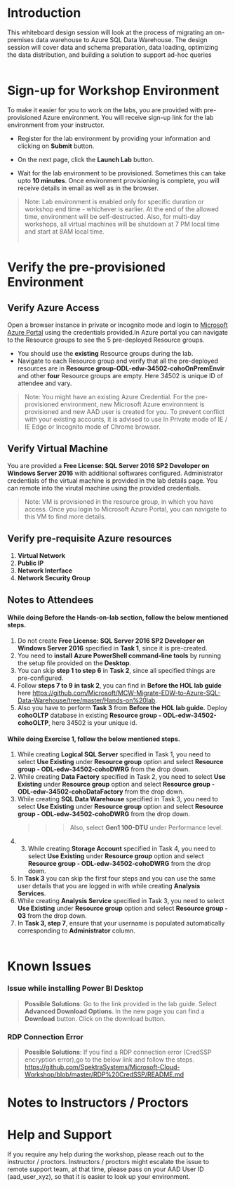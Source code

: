 # Introduction
This whiteboard design session will look at the process of migrating an on-premises data warehouse to Azure SQL Data Warehouse. The design session will cover data and schema preparation, data loading, optimizing the data distribution, and building a solution to support ad-hoc queries</br></br>
# Sign-up for Workshop Environment

To make it easier for you to work on the labs, you are provided with pre-provisioned Azure environment. You will receive sign-up link for the lab environment from your instructor. 

* Register for the lab environment by providing your information and clicking on **Submit** button.

* On the next page, click the **Launch Lab** button.
 
* Wait for the lab environment to be provisioned. Sometimes this can take upto **10 minutes**. Once environment provisioning is complete, you will receive details in email as well as in the browser.
 
 > Note: Lab environment is enabled only for specific duration or workshop end time - whichever is earlier. At the end of the allowed time, environment will be self-destructed. Also, for multi-day workshops, all virtual machines will be shutdown at 7 PM local time and start at 8AM local time.</br></br>

# Verify the pre-provisioned Environment

## Verify Azure Access

Open a browser instance in private or incognito mode and login to [Microsoft Azure Portal](https://portal.azure.com) using the credentials provided.In Azure portal you can navigate to the Resource groups to see the 5 pre-deployed Resource groups.
* You should use the **existing** Resource groups during the lab.
* Navigate to each Resource group and verify that all the pre-deployed resources are in **Resource group-ODL-edw-34502-cohoOnPremEnvir** and other **four** Resource groups are empty. Here 34502 is unique ID of attendee and vary.

> Note: You might have an existing Azure Credential. For the pre-provisioned environment, new Microsoft Azure environment is provisioned and new AAD user is created for you. To prevent conflict with your existing accounts, it is advised to use In Private mode of IE / IE Edge or Incognito mode of Chrome browser.

## Verify Virtual Machine
You are provided a **Free License: SQL Server 2016 SP2 Developer on Windows Server 2016** with additional softwares configured. Administrator credentials of the virtual machine is provided in the lab details page. You can remote into the virutal machine using the provided credentials.


> Note: VM is provisioned in the resource group, in which you have access. Once you login to Microsoft Azure Portal, you can navigate to this VM to find more details.
## Verify pre-requisite Azure resources 
1. **Virtual Network**
2. **Public IP**
3. **Network Interface**
4. **Network Security Group** 

## Notes to Attendees
#### While doing **Before the Hands-on-lab** section, follow the below mentioned steps.
1. Do not create **Free License: SQL Server 2016 SP2 Developer on Windows Server 2016** specified in **Task 1**, since it is pre-created.
2. You need to **install** **Azure PowerShell command-line tools** by running the setup file provided on the **Desktop**.
3. You can skip **step 1 to step 6** in **Task 2**, since all specified things are pre-configured.</br>
4. Follow **steps 7 to 9**  **in task 2**, you can find in **Before the HOL lab guide** here https://github.com/Microsoft/MCW-Migrate-EDW-to-Azure-SQL-Data-Warehouse/tree/master/Hands-on%20lab.
5. Also you have to perform **Task 3** from **Before the HOL lab guide.** Deploy **cohoOLTP** database in existing **Resource group - ODL-edw-34502-cohoOLTP**, here 34502 is your unique id.
#### While doing **Exercise 1**, follow the below mentioned steps.
1. While creating **Logical SQL Server** specified in Task 1, you need to select **Use Existing** under **Resource group** option and select **Resource group - ODL-edw-34502-cohoDWRG** from the drop down.
2. While creating **Data Factory** specified in Task 2, you need to select **Use Existing** under **Resource group** option and select **Resource group - ODL-edw-34502-cohoDataFactory** from the drop down.
3. While creating **SQL Data Warehouse** specified in Task 3, you need to select **Use Existing** under **Resource group** option and select **Resource group - ODL-edw-34502-cohoDWRG** from the drop down.
    >>>Also, select **Gen1 100-DTU** under Performance level.
4. 3. While creating **Storage Account** specified in Task 4, you need to select **Use Existing** under **Resource group** option and select **Resource group - ODL-edw-34502-cohoDWRG** from the drop down.
5. In **Task 3** you can skip the first four steps and you can use the same user details that you are logged in with while creating **Analysis Services**.
6. While creating **Analysis Service** specified in Task 3, you need to select **Use Existing** under **Resource group** option and select **Resource group - 03** from the drop down.
7. In **Task 3, step 7**, ensure that your username is populated automatically corresponding to **Administrator** column.</br></br>
# Known Issues
### Issue while installing Power BI Desktop

> **Possible Solutions**:
Go to the link provided in the lab guide. Select **Advanced Download Options**. In the new page you can find a **Download** button. Click on the download button. 
### RDP Connection Error
> **Possible Solutions**:
If you find a RDP connection error (CredSSP encryption error),go to the below link and follow the steps. 
https://github.com/SpektraSystems/Microsoft-Cloud-Workshop/blob/master/RDP%20CredSSP/README.md
# Notes to Instructors / Proctors

# Help and Support

If you require any help during the workshop, please reach out to the instructor / proctors. Instructors / proctors might escalate the issue to remote support team, at that time, please pass on your AAD User ID (aad_user_xyz), so that it is easier to look up your environment.
